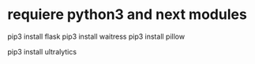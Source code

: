# requiere python3 and next modules
pip3 install flask
pip3 install waitress
pip3 install pillow

pip3 install ultralytics